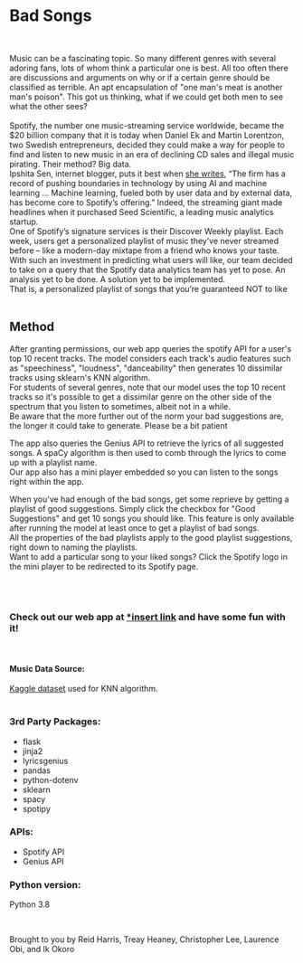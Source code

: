 # Bad Songs  
<br />

Music can be a fascinating topic. So many different genres with several adoring fans, lots of whom think a particular one is best.
All too often there are discussions and arguments on why or if a certain genre should be classified as terrible.
An apt encapsulation of "one man's meat is another man's poison".
This got us thinking, what if we could get both men to see what the other sees?<br />  
Spotify, the number one music-streaming service worldwide, became the $20 billion company that it is today when Daniel Ek and Martin Lorentzon, two Swedish entrepreneurs, decided they could make a way for people to find and listen to new music in an era of declining CD sales and illegal music pirating.
Their method?  Big data.  
Ipshita Sen, internet blogger, puts it best when [she writes](https://outsideinsight.com/insights/how-ai-helps-spotify-win-in-the-music-streaming-world/), “The firm has a record of pushing boundaries in technology by using AI and machine learning … Machine learning, fueled both by user data and by external data, has become core to Spotify’s offering.”  Indeed, the streaming giant made headlines when it purchased Seed Scientific, a leading music analytics startup.  
One of Spotify’s signature services is their Discover Weekly playlist.  Each week, users get a personalized playlist of music they’ve never streamed before – like a modern-day mixtape from a friend who knows your taste.  
With such an investment in predicting what users will like, our team decided to take on a query that the Spotify data analytics team has yet to pose.  An analysis yet to be done.  A solution yet to be implemented.  
That is, a personalized playlist of songs that you’re guaranteed NOT to like
<br /><br />
## Method
After granting permissions, our web app queries the spotify API for a user's top 10 recent tracks. The model considers each track's audio features such as "speechiness", "loudness", "danceability" then generates 10 dissimilar tracks using sklearn's KNN algorithm.  
For students of several genres, note that our model uses the top 10 recent tracks so it's possible to get a dissimilar genre on the other side of the spectrum that you listen to sometimes, albeit not in a while.  
Be aware that the more further out of the norm your bad suggestions are, the longer it could take to generate. Please be a bit patient

The app also queries the Genius API to retrieve the lyrics of all suggested songs. A spaCy algorithm is then used to comb through the lyrics to come up with a playlist name.  
Our app also has a mini player embedded so you can listen to the songs right within the app.

When you've had enough of the bad songs, get some reprieve by getting a playlist of good suggestions. Simply click the checkbox for "Good Suggestions" and get 10 songs you should like. This feature is only available after running the model at least once to get a playlist of bad songs.  
All the properties of the bad playlists apply to the good playlist suggestions, right down to naming the playlists.  
Want to add a particular song to your liked songs? Click the Spotify logo in the mini player to be redirected to its Spotify page.  

<br /><br />
### Check out our web app at [*insert link]() and have some fun with it!  

<br />

#### Music Data Source:
[Kaggle dataset](https://www.kaggle.com/yamaerenay/spotify-dataset-19212020-160k-tracks) used for KNN algorithm.<br /><br />

### 3rd Party Packages:
* flask
* jinja2
* lyricsgenius
* pandas
* python-dotenv
* sklearn
* spacy
* spotipy

### APIs:
* Spotify API
* Genius API

### Python version:
Python 3.8

<br />

Brought to you by Reid Harris, Treay Heaney, Christopher Lee, Laurence Obi, and Ik Okoro
